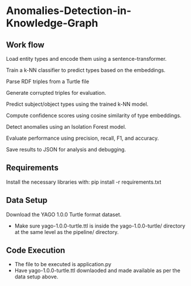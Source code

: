 # Anomalies-Detection-in-Knowledge-Graph

## Work flow
Load entity types and encode them using a sentence-transformer.

Train a k-NN classifier to predict types based on the embeddings.

Parse RDF triples from a Turtle file

Generate corrupted triples for evaluation.

Predict subject/object types using the trained k-NN model.

Compute confidence scores using cosine similarity of type embeddings.

Detect anomalies using an Isolation Forest model.

Evaluate performance using precision, recall, F1, and accuracy.

Save results to JSON for analysis and debugging.

## Requirements
Install the necessary libraries with: pip install -r requirements.txt

## Data Setup
Download the YAGO 1.0.0 Turtle format dataset.
* Make sure yago-1.0.0-turtle.ttl is inside the yago-1.0.0-turtle/ directory at the same level as the pipeline/ directory.

## Code Execution
- The file to be executed is application.py
- Have yago-1.0.0-turtle.ttl downlaoded and made available as per the data setup above.





